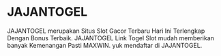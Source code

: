 # JAJANTOGEL
JAJANTOGEL merupakan Situs Slot Gacor Terbaru Hari Ini Terlengkap Dengan Bonus Terbaik. JAJANTOGEL Link Togel Slot mudah memberikan banyak Kemenangan Pasti MAXWIN. yuk mendaftar di JAJANTOGEL.
